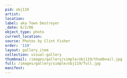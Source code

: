```yaml
---
pid: obj119
artist: 
location: 
label: aka Town Destroyer
_date: 6/2/06
object_type: photo
current_location: 
source: Photos by Clint Fisher
order: '119'
layout: gallery_item
collection: visual-gallery
thumbnail: /images/gallery/simple/obj119/thumbnail.jpg
full: /images/gallery/simple/obj119/full.jpg
manifest: 
---
```

